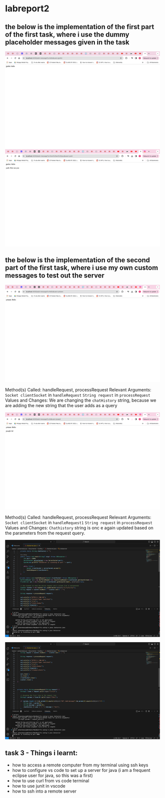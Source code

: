 # labreport2

## the below is the implementation of the first part of the first task, where i use the dummy placeholder messages given in the task
![Image](/image1.png)	
![Image](/image2.png)	

## the below is the implementation of the second part of the first task, where i use my own custom messages to test out the server
![Image](/image3.png)	

Method(s) Called: handleRequest, processRequest
Relevant Arguments:
`Socket clientSocket` in `handleRequest`
`String request` in `processRequest`
Values and Changes:
We are changing the `chatHistory` string, because we are adding the new string that the user adds as a query 


![Image](/image4.png)	

Method(s) Called: handleRequest, processRequest
Relevant Arguments:
`Socket clientSocket` in `handleRequest1`
`String request` in `processRequest`
Values and Changes:
`Chathistory` string is onc e again updated based on the parameters from the request query. 



![Image](/image5.png)	

![Image](/image6.png)	

## task 3 - Things i learnt:
* how to access a remote computer from my terminal using ssh keys
* how to configure vs code to set up a server for java (i am a frequent eclipse user for java, so this was a first)
* how to use curl from vs code terminal
* how to use junit in vscode
* how to ssh into a remote server
